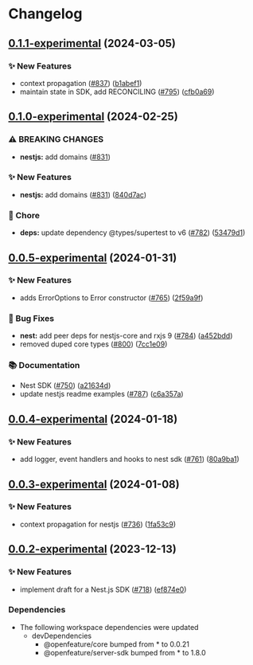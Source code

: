 # Changelog

## [0.1.1-experimental](https://github.com/open-feature/js-sdk/compare/nestjs-sdk-v0.1.0-experimental...nestjs-sdk-v0.1.1-experimental) (2024-03-05)


### ✨ New Features

* context propagation ([#837](https://github.com/open-feature/js-sdk/issues/837)) ([b1abef1](https://github.com/open-feature/js-sdk/commit/b1abef1a2bc2bf27de48a09b44167a2644b62943))
* maintain state in SDK, add RECONCILING ([#795](https://github.com/open-feature/js-sdk/issues/795)) ([cfb0a69](https://github.com/open-feature/js-sdk/commit/cfb0a69c42bd06bf59a7b8761fd90739872a8aeb))

## [0.1.0-experimental](https://github.com/open-feature/js-sdk/compare/nestjs-sdk-v0.0.5-experimental...nestjs-sdk-v0.1.0-experimental) (2024-02-25)


### ⚠ BREAKING CHANGES

* **nestjs:** add domains ([#831](https://github.com/open-feature/js-sdk/issues/831))

### ✨ New Features

* **nestjs:** add domains ([#831](https://github.com/open-feature/js-sdk/issues/831)) ([840d7ac](https://github.com/open-feature/js-sdk/commit/840d7acaa3725bade9e8458ad9ced8e20fae1a5e))


### 🧹 Chore

* **deps:** update dependency @types/supertest to v6 ([#782](https://github.com/open-feature/js-sdk/issues/782)) ([53479d1](https://github.com/open-feature/js-sdk/commit/53479d1edd3aad40f3d3fc3662cef6a317f78bbe))

## [0.0.5-experimental](https://github.com/open-feature/js-sdk/compare/nestjs-sdk-v0.0.4-experimental...nestjs-sdk-v0.0.5-experimental) (2024-01-31)


### ✨ New Features

* adds ErrorOptions to Error constructor ([#765](https://github.com/open-feature/js-sdk/issues/765)) ([2f59a9f](https://github.com/open-feature/js-sdk/commit/2f59a9f5a81135d81d3c6cd7a14863dc21b012b4))


### 🐛 Bug Fixes

* **nest:** add peer deps for nestjs-core and rxjs 9 ([#784](https://github.com/open-feature/js-sdk/issues/784)) ([a452bdd](https://github.com/open-feature/js-sdk/commit/a452bdd4a86884417099a8c8ee7d77c53b16eaa7))
* removed duped core types ([#800](https://github.com/open-feature/js-sdk/issues/800)) ([7cc1e09](https://github.com/open-feature/js-sdk/commit/7cc1e09a1118d0c541aeb5e43da74eb3983950a3))


### 📚 Documentation

* Nest SDK ([#750](https://github.com/open-feature/js-sdk/issues/750)) ([a21634d](https://github.com/open-feature/js-sdk/commit/a21634dce97100ab8a79710dc03d35fa99491032))
* update nestjs readme examples ([#787](https://github.com/open-feature/js-sdk/issues/787)) ([c6a357a](https://github.com/open-feature/js-sdk/commit/c6a357aa5ced91a464a861b4c5a2de0aadeb4e66))

## [0.0.4-experimental](https://github.com/open-feature/js-sdk/compare/nestjs-sdk-v0.0.3-experimental...nestjs-sdk-v0.0.4-experimental) (2024-01-18)


### ✨ New Features

* add logger, event handlers and hooks to nest sdk ([#761](https://github.com/open-feature/js-sdk/issues/761)) ([80a9ba1](https://github.com/open-feature/js-sdk/commit/80a9ba1e5120f1adaadb7b98f5f88b9f03b02682))

## [0.0.3-experimental](https://github.com/open-feature/js-sdk/compare/nestjs-sdk-v0.0.2-experimental...nestjs-sdk-v0.0.3-experimental) (2024-01-08)


### ✨ New Features

* context propagation for nestjs ([#736](https://github.com/open-feature/js-sdk/issues/736)) ([1fa53c9](https://github.com/open-feature/js-sdk/commit/1fa53c9058904664b95ecf96178e414f1d70b845))

## [0.0.2-experimental](https://github.com/open-feature/js-sdk/compare/nestjs-sdk-v0.0.1-experimental...nestjs-sdk-v0.0.2-experimental) (2023-12-13)


### ✨ New Features

* implement draft for a Nest.js SDK ([#718](https://github.com/open-feature/js-sdk/issues/718)) ([ef874e0](https://github.com/open-feature/js-sdk/commit/ef874e0365bdd96a7baf0447103554ff6176f28e))


### Dependencies

* The following workspace dependencies were updated
  * devDependencies
    * @openfeature/core bumped from * to 0.0.21
    * @openfeature/server-sdk bumped from * to 1.8.0
